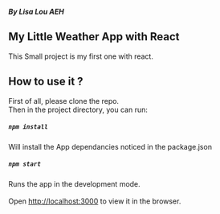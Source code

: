 
***By Lisa Lou AEH***  
## My Little Weather App with React  
    
This Small project is my first one with react.  
  
  
## How to use it ?  
First of all, please clone the repo.  
Then in the project directory, you can run: 
##### `npm install`  
Will install the App dependancies noticed in the package.json   
  
##### `npm start`  
  
Runs the app in the development mode.<br>  
Open [http://localhost:3000](http://localhost:3000) to view it in the browser.

